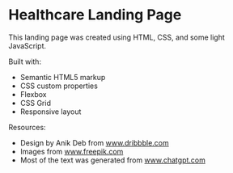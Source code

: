 # Healthcare Landing Page

This landing page was created using HTML, CSS, and some light JavaScript.

Built with:
- Semantic HTML5 markup
- CSS custom properties
- Flexbox
- CSS Grid
- Responsive layout

Resources:
- Design by Anik Deb from www.dribbble.com
- Images from www.freepik.com
- Most of the text was generated from www.chatgpt.com
